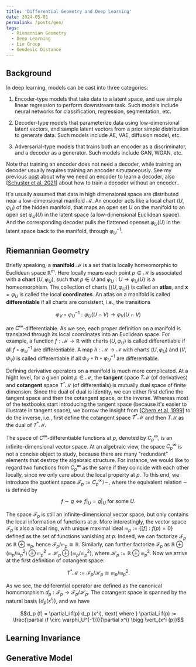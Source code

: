 ```yaml
---
title: 'Differential Geometry and Deep Learning'
date: 2024-05-01
permalink: /posts/geo/
tags:
  - Riemannian Geometry
  - Deep Learning
  - Lie Group
  - Geodesic Distance
---
```


Background
---
In deep learning, models can be cast into three categories: 

1. Encoder-type models that take data to a latent space, and use simple linear regression to perform downstream task. Such models include neural networks for classification, regression, segmentation, etc.

2. Decoder-type models that parameterize data using low-dimensional latent vectors, and sample latent vectors from a prior simple distribution to generate data. Such models include AE, VAE, diffusion model, etc.

3. Adversarial-type models that trains both an encoder as a discriminator, and a decoder as a generator. Such models include GAN, WGAN, etc.

Note that training an encoder does not need a decoder, while training an decoder usually requires training an encoder simutaneously. See my previous [post](https://tongchen779.github.io/posts/gen/) about why we need an encoder to learn a decoder, also [[Schuster et al. 2021](https://arxiv.org/abs/2108.13910)] about how to train a decoder without an encoder..

It's usually assumed that data in high dimensional space are distributed near a low-dimensional manifold $\mathcal{M}$. An encoder acts like a local chart $(U, \varphi_U)$ of the hidden manifold, that maps an open set $U$ on the manifold to an open set $\varphi_U (U)$ in the latent space (a low-dimensional Euclidean space). And the corresponding decoder pulls the flattened openset $\varphi_U (U)$ in the latent space back to the manifold, through $\varphi_U^{-1}$. 

Riemannian Geometry
---
Briefly speaking, a **manifold** $\mathcal{M}$ is a set that is locally homeomorphic to Euclidean space $\mathbb{R}^m$. Here locally means each point $p \in \mathcal{M}$ is associated with a **chart** $(U, \varphi_U)$, such that $p \in U$ and $\varphi_U: U \to \varphi_U (U)$ is a homeomorphism. The collection of charts $\{(U, \varphi_U)\}$ is called an **atlas**, and $\mathbf{x} = \varphi_U$ is called the local **coordinates**. An atlas on a manifold is called **differentiable** if all charts are consistent, i.e., the transitions

$$\varphi_V \circ \varphi_U^{-1}: \varphi_U (U \cap V) \to \varphi_V (U \cap V)$$

are $C^{\infty}$-differentiable. As we see, each proper definition on a manifold is translated through its local coordinates into an Euclidean space. For example, a function $f: \mathcal{M} \to \mathbb{R}$ with charts $(U, \varphi_U)$ is called differentiable if all $f \circ \varphi_U^{-1}$ are differentiable. A map $h: \mathcal{M} \to \mathcal{N}$ with charts $(U, \varphi_U)$ and $(V, \psi_V)$ is called differentiable if all $\psi_V \circ h \circ \varphi_U^{-1}$ are differentiable. 

Defining derivative operators on a manifold is much more complicated. At a hight level, for a given point $p \in \mathcal{M}$, the **tangent** space $T \mathcal{M}$ (of derivatives) and **cotangent** space $T^* \mathcal{M}$ (of differentials) is mutually dual space of finite dimension. Since the dual of dual is identity, we can either first define the tangent space and then the cotangent space, or the inverse. Whereas most of the textbooks start introducing the tangent space (because it's easier to illustrate in tangent space), we borrow the insight from [[Chern et al, 1999](https://books.google.dk/books?hl=en&lr=&id=Mvk7DQAAQBAJ)] to do the inverse, i.e., first define the cotangent space $T^* \mathcal{M}$ and then $T \mathcal{M}$ as the dual of $T^* \mathcal{M}$.

The space of $C^{\infty}$-differentiable functions at $p$, denoted by $C^{\infty}_p$, is an infinite-dimensional vector space. At an algebraic view, the space $C^{\infty}_p$ is not a concise object to study, because there are many "redundant" elements that destroy the algebraic structure. For instance, we would like to regard two functions from $C^{\infty}_p$ as the same if they coincide with each other locally, since we only care about the local property at $p$. To this end, we introduce the quotient space $\mathcal{F}_p := C^{\infty}_p / \sim$, where the equivalent relation $\sim$ is defined by

$$f \sim g \Longleftrightarrow f\vert_U = g\vert_U \text{ for some } U.$$

The space $\mathcal{F}_p$ is still an infinite-dimensional vector space, but only contains the local information of functions at $p$. More interestingly, the vector space $\mathcal{F}_p$ is also a local ring, with unique maximal ideal $\mathfrak{m}_p := \lbrace [f]: f(p) = 0 \rbrace$ defined as the set of functions vanishing at $p$. Indeed, we can factorize $\mathcal{F}_p$ as $\mathbb{R} \oplus \mathfrak{m}_p$, hence $\mathcal{F}_p / \mathfrak{m}_p \cong \mathbb{R}$. Similarly, can further factorize $\mathcal{F}_p$ as $\mathbb{R} \oplus (\mathfrak{m}_p / \mathfrak{m}^2_p) \oplus \mathfrak{m}^2_p = \mathcal{H}_p \oplus (\mathfrak{m}_p / \mathfrak{m}^2_p)$, where $\mathcal{H}_p := \mathbb{R} \oplus \mathfrak{m}^2_p$. Now we arrive at the first definition of cotangent space:

$$T^* \mathcal{M} := \mathcal{F}_p / \mathcal{H}_p \cong \mathfrak{m}_p / \mathfrak{m}^2_p.$$

As we see, the ddiferential operator are defined as the canonical homomorphism $d_p: \mathcal{F}_p \to \mathcal{F}_p / \mathcal{H}_p$. The cotangent space is spanned by the natural basis $\lbrace d_p (x^i) \rbrace$, and we have 

$$d_p (f) = \partial_i f(p) d_p (x^i), \text{ where } \partial_i f(p) := \frac{\partial (f \circ \varphi_U^{-1})}{\partial x^i} \bigg \vert_{x^i (p)}$$

Learning Invariance
---

Generative Model
---